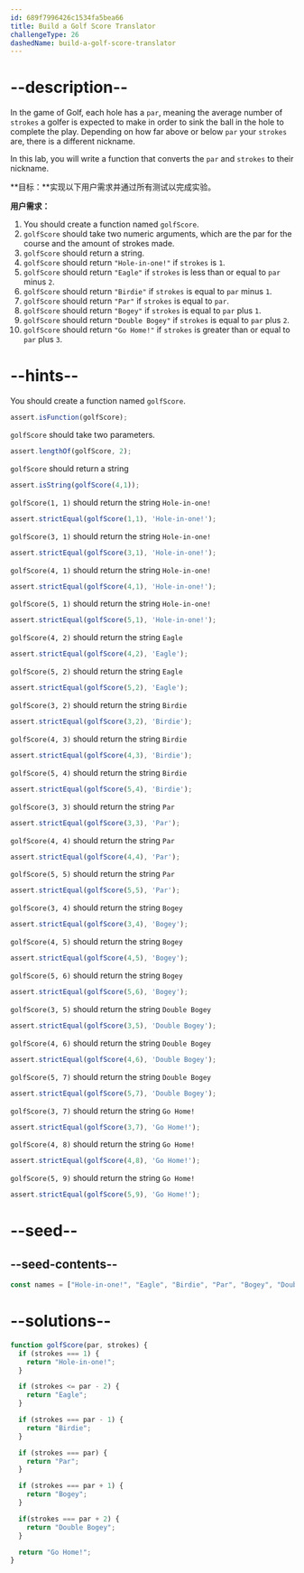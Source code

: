 ```yaml
---
id: 689f7996426c1534fa5bea66
title: Build a Golf Score Translator
challengeType: 26
dashedName: build-a-golf-score-translator
---
```


# --description--

In the game of Golf, each hole has a `par`, meaning the average number of `strokes` a golfer is expected to make in order to sink the ball in the hole to complete the play. Depending on how far above or below `par` your `strokes` are, there is a different nickname.

In this lab, you will write a function that converts the `par` and `strokes` to their nickname.

**目标：**实现以下用户需求并通过所有测试以完成实验。

**用户需求：**

1. You should create a function named `golfScore`.
1. `golfScore` should take two numeric arguments, which are the par for the course and the amount of strokes made.
1. `golfScore` should return a string.
1. `golfScore` should return `"Hole-in-one!"` if `strokes` is `1`.
1. `golfScore` should return `"Eagle"` if `strokes` is less than or equal to `par` minus `2`.
1. `golfScore` should return `"Birdie"` if `strokes` is equal to `par` minus `1`.
1. `golfScore` should return `"Par"` if `strokes` is equal to `par`.
1. `golfScore` should return `"Bogey"` if `strokes` is equal to `par` plus `1`.
1. `golfScore` should return `"Double Bogey"` if `strokes` is equal to `par` plus `2`.
1. `golfScore` should return `"Go Home!"` if `strokes` is greater than or equal to `par` plus `3`.

# --hints--

You should create a function named `golfScore`.

```js
assert.isFunction(golfScore);
```

`golfScore` should take two parameters.

```js
assert.lengthOf(golfScore, 2);
```

`golfScore` should return a string

```js
assert.isString(golfScore(4,1)); 
```

`golfScore(1, 1)` should return the string `Hole-in-one!`

```js
assert.strictEqual(golfScore(1,1), 'Hole-in-one!');
```

`golfScore(3, 1)` should return the string `Hole-in-one!`

```js
assert.strictEqual(golfScore(3,1), 'Hole-in-one!');
```

`golfScore(4, 1)` should return the string `Hole-in-one!`

```js
assert.strictEqual(golfScore(4,1), 'Hole-in-one!');
```

`golfScore(5, 1)` should return the string `Hole-in-one!`

```js
assert.strictEqual(golfScore(5,1), 'Hole-in-one!');
```

`golfScore(4, 2)` should return the string `Eagle`

```js
assert.strictEqual(golfScore(4,2), 'Eagle');
```

`golfScore(5, 2)` should return the string `Eagle`

```js
assert.strictEqual(golfScore(5,2), 'Eagle');
```

`golfScore(3, 2)` should return the string `Birdie`

```js
assert.strictEqual(golfScore(3,2), 'Birdie');
```

`golfScore(4, 3)` should return the string `Birdie`

```js
assert.strictEqual(golfScore(4,3), 'Birdie');
```

`golfScore(5, 4)` should return the string `Birdie`

```js
assert.strictEqual(golfScore(5,4), 'Birdie');
```

`golfScore(3, 3)` should return the string `Par`

```js
assert.strictEqual(golfScore(3,3), 'Par');
```

`golfScore(4, 4)` should return the string `Par`

```js
assert.strictEqual(golfScore(4,4), 'Par');
```

`golfScore(5, 5)` should return the string `Par`

```js
assert.strictEqual(golfScore(5,5), 'Par');
```

`golfScore(3, 4)` should return the string `Bogey`

```js
assert.strictEqual(golfScore(3,4), 'Bogey');
```

`golfScore(4, 5)` should return the string `Bogey`

```js
assert.strictEqual(golfScore(4,5), 'Bogey');
```

`golfScore(5, 6)` should return the string `Bogey`

```js
assert.strictEqual(golfScore(5,6), 'Bogey');
```

`golfScore(3, 5)` should return the string `Double Bogey`

```js
assert.strictEqual(golfScore(3,5), 'Double Bogey');
```

`golfScore(4, 6)` should return the string `Double Bogey`

```js
assert.strictEqual(golfScore(4,6), 'Double Bogey');
```

`golfScore(5, 7)` should return the string `Double Bogey`

```js
assert.strictEqual(golfScore(5,7), 'Double Bogey');
```

`golfScore(3, 7)` should return the string `Go Home!`

```js
assert.strictEqual(golfScore(3,7), 'Go Home!');
```

`golfScore(4, 8)` should return the string `Go Home!`

```js
assert.strictEqual(golfScore(4,8), 'Go Home!');
```

`golfScore(5, 9)` should return the string `Go Home!`

```js
assert.strictEqual(golfScore(5,9), 'Go Home!');
```

# --seed--

## --seed-contents--

```js
const names = ["Hole-in-one!", "Eagle", "Birdie", "Par", "Bogey", "Double Bogey", "Go Home!"];

```

# --solutions--

```js
function golfScore(par, strokes) {
  if (strokes === 1) {
    return "Hole-in-one!";
  }

  if (strokes <= par - 2) {
    return "Eagle";
  }

  if (strokes === par - 1) {
    return "Birdie";
  }

  if (strokes === par) {
    return "Par";
  }

  if (strokes === par + 1) {
    return "Bogey";
  }

  if(strokes === par + 2) {
    return "Double Bogey";
  }

  return "Go Home!";
}
```
